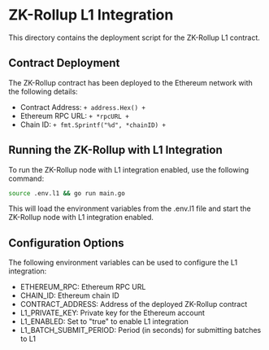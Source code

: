 # ZK-Rollup L1 Integration

This directory contains the deployment script for the ZK-Rollup L1 contract.

## Contract Deployment

The ZK-Rollup contract has been deployed to the Ethereum network with the following details:

- Contract Address: ` + address.Hex() + `
- Ethereum RPC URL: ` + *rpcURL + `
- Chain ID: ` + fmt.Sprintf("%d", *chainID) + `

## Running the ZK-Rollup with L1 Integration

To run the ZK-Rollup node with L1 integration enabled, use the following command:

```bash
source .env.l1 && go run main.go
```

This will load the environment variables from the .env.l1 file and start the ZK-Rollup node with L1 integration enabled.

## Configuration Options

The following environment variables can be used to configure the L1 integration:

- ETHEREUM_RPC: Ethereum RPC URL
- CHAIN_ID: Ethereum chain ID
- CONTRACT_ADDRESS: Address of the deployed ZK-Rollup contract
- L1_PRIVATE_KEY: Private key for the Ethereum account
- L1_ENABLED: Set to "true" to enable L1 integration
- L1_BATCH_SUBMIT_PERIOD: Period (in seconds) for submitting batches to L1